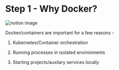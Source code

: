 Step 1 - Why Docker?
====================

![notion image](https://www.notion.so/image/https%3A%2F%2Fprod-files-secure.s3.us-west-2.amazonaws.com%2F085e8ad8-528e-47d7-8922-a23dc4016453%2Fd8f4750e-ebec-4c7b-bece-ec9f2aa9e22d%2FOPspRPU1Q_KV-7Lmg3OiUg.png?table=block&id=9805266a-b782-4995-b926-8702a338161e&cache=v2)

Docker/containers are important for a few reasons -

1.  Kubernetes/Container orchestration

2.  Running processes in isolated environments

3.  Starting projects/auxilary services locally